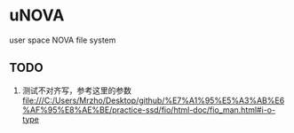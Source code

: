 # uNOVA
user space NOVA file system

## TODO

1. 测试不对齐写，参考这里的参数 <file:///C:/Users/Mrzho/Desktop/github/%E7%A1%95%E5%A3%AB%E6%AF%95%E8%AE%BE/practice-ssd/fio/html-doc/fio_man.html#i-o-type>
